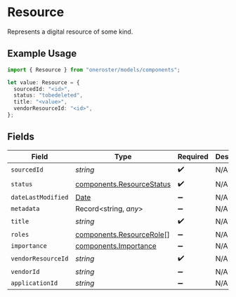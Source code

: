 # Resource

Represents a digital resource of some kind.

## Example Usage

```typescript
import { Resource } from "oneroster/models/components";

let value: Resource = {
  sourcedId: "<id>",
  status: "tobedeleted",
  title: "<value>",
  vendorResourceId: "<id>",
};
```

## Fields

| Field                                                                                         | Type                                                                                          | Required                                                                                      | Description                                                                                   |
| --------------------------------------------------------------------------------------------- | --------------------------------------------------------------------------------------------- | --------------------------------------------------------------------------------------------- | --------------------------------------------------------------------------------------------- |
| `sourcedId`                                                                                   | *string*                                                                                      | :heavy_check_mark:                                                                            | N/A                                                                                           |
| `status`                                                                                      | [components.ResourceStatus](../../models/components/resourcestatus.md)                        | :heavy_check_mark:                                                                            | N/A                                                                                           |
| `dateLastModified`                                                                            | [Date](https://developer.mozilla.org/en-US/docs/Web/JavaScript/Reference/Global_Objects/Date) | :heavy_minus_sign:                                                                            | N/A                                                                                           |
| `metadata`                                                                                    | Record<string, *any*>                                                                         | :heavy_minus_sign:                                                                            | N/A                                                                                           |
| `title`                                                                                       | *string*                                                                                      | :heavy_check_mark:                                                                            | N/A                                                                                           |
| `roles`                                                                                       | [components.ResourceRole](../../models/components/resourcerole.md)[]                          | :heavy_minus_sign:                                                                            | N/A                                                                                           |
| `importance`                                                                                  | [components.Importance](../../models/components/importance.md)                                | :heavy_minus_sign:                                                                            | N/A                                                                                           |
| `vendorResourceId`                                                                            | *string*                                                                                      | :heavy_check_mark:                                                                            | N/A                                                                                           |
| `vendorId`                                                                                    | *string*                                                                                      | :heavy_minus_sign:                                                                            | N/A                                                                                           |
| `applicationId`                                                                               | *string*                                                                                      | :heavy_minus_sign:                                                                            | N/A                                                                                           |